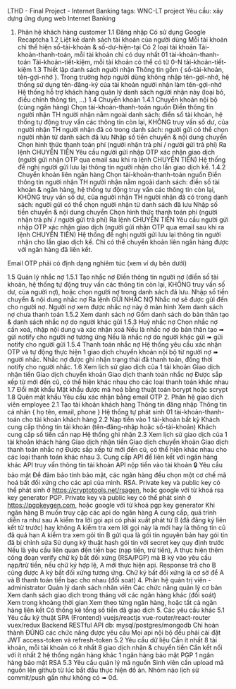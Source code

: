 LTHD - Final Project - Internet Banking
tags: WNC-LT project
Yêu cầu: xây dựng ứng dụng web Internet Banking

1. Phân hệ khách hàng customer
1.1 Đăng nhập
Có sử dụng Google Recaptcha
1.2 Liệt kê danh sách tài khoản của người dùng
Mỗi tài khoản chỉ thể hiện số-tài-khoản & số-dư-hiện-tại
Có 2 loại tài khoản
Tài-khoản-thanh-toán, mỗi tài khoản chỉ có duy nhất 01 tài-khoản-thanh-toán
Tài-khoản-tiết-kiệm, mỗi tài khoản có thể có từ 0-N tài-khoản-tiết-kiệm
1.3 Thiết lập danh sách người nhận
Thông tin gồm { số-tài-khoản, tên-gợi-nhớ }.
Trong trường hợp người dùng không nhập tên-gợi-nhớ, hệ thống sử dụng tên-đăng-ký của tài khoản người nhận làm tên-gợi-nhớ
Hệ thống hỗ trợ khách hàng quản lý danh sách người nhận này (loại bỏ, điều chỉnh thông tin, …)
1.4 Chuyển khoản
1.4.1 Chuyển khoản nội bộ (cùng ngân hàng)
Chọn tài-khoản-thanh-toán nguồn
Điền thông tin người nhận
TH người nhận nằm ngoài danh sách: điền số tài khoản, hệ thống tự động truy vấn các thông tin còn lại, KHÔNG truy vấn số dư, của người nhận
TH người nhận đã có trong danh sách: người gửi có thể chọn người nhận từ danh sách đã lưu
Nhập số tiền chuyển & nội dung chuyển
Chọn hình thức thanh toán phí (người nhận trả phí / người gửi trả phí)
Ra lệnh CHUYỂN TIỀN
Yêu cầu người gửi nhập OTP xác nhận giao dịch (người gửi nhận OTP qua email sau khi ra lệnh CHUYỂN TIỀN)
Hệ thống đề nghị người gửi lưu lại thông tin người nhận cho lần giao dịch kế.
1.4.2 Chuyển khoản liên ngân hàng
Chọn tài-khoản-thanh-toán nguồn
Điền thông tin người nhận
TH người nhận nằm ngoài danh sách: điền số tài khoản & ngân hàng, hệ thống tự động truy vấn các thông tin còn lại, KHÔNG truy vấn số dư, của người nhận
TH người nhận đã có trong danh sách: người gửi có thể chọn người nhận từ danh sách đã lưu
Nhập số tiền chuyển & nội dung chuyển
Chọn hình thức thanh toán phí (người nhận trả phí / người gửi trả phí)
Ra lệnh CHUYỂN TIỀN
Yêu cầu người gửi nhập OTP xác nhận giao dịch (người gửi nhận OTP qua email sau khi ra lệnh CHUYỂN TIỀN)
Hệ thống đề nghị người gửi lưu lại thông tin người nhận cho lần giao dịch kế.
Chỉ có thể chuyển khoản liên ngân hàng được với ngân hàng đã liên kết.

Email OTP phải có định dạng nghiêm túc (xem ví dụ bên dưới)



1.5 Quản lý nhắc nợ
1.5.1 Tạo nhắc nợ
Điền thông tin người nợ (điền số tài khoản, hệ thống tự động truy vấn các thông tin còn lại, KHÔNG truy vấn số dư, của người nợ), hoặc chọn người nợ trong danh sách đã lưu.
Nhập số tiền chuyển & nội dung nhắc nợ
Ra lệnh GỬI NHẮC NỢ
Nhắc nợ sẽ được gửi đến cho người nợ. Người nợ xem được nhắc nợ này ở màn hình Xem danh sách nợ chưa thanh toán
1.5.2 Xem danh sách nợ
Gồm danh sách do bản thân tạo & danh sách nhắc nợ do người khác gửi
1.5.3 Huỷ nhắc nợ
Chọn nhắc nợ cần xoá, nhập nội dung và xác nhận xoá
Nếu là nhắc nợ do bản thân tạo ➠ gửi notify cho người nợ tương ứng
Nếu là nhắc nợ do người khác gửi ➠ gửi notify cho người gửi
1.5.4 Thanh toán nhắc nợ
Hệ thống yêu cầu xác nhận OTP và tự động thực hiện 1 giao dịch chuyển khoản nội bộ từ người nợ ➠ người nhắc.
Nhắc nợ được ghi nhận trạng thái đã thanh toán, đồng thời notify cho người nhắc.
1.6 Xem lịch sử giao dịch của 1 tài khoản
Giao dịch nhận tiền
Giao dịch chuyển khoản
Giao dịch thanh toán nhắc nợ
Được sắp xếp từ mới đến cũ, có thể hiện khác nhau cho các loại thanh toán khác nhau
1.7 Đổi mật khẩu
Mật khẩu được mã hoá bằng thuật toán bcrypt hoặc scrypt
1.8 Quên mật khẩu
Yêu cầu xác nhận bằng email OTP
2. Phân hệ giao dịch viên employee
2.1 Tạo tài khoản khách hàng
Thông tin đăng nhập
Thông tin cá nhân { họ tên, email, phone }
Hệ thống tự phát sinh 01 tài-khoản-thanh-toán cho tài khoản khách hàng
2.2 Nạp tiền vào 1 tài-khoản bất kỳ
Khách cung cấp thông tin tài khoản (tên-đăng-nhập hoặc số-tài-khoản)
Khách cung cấp số tiền cần nạp
Hệ thống ghi nhận
2.3 Xem lịch sử giao dịch của 1 tài khoản khách hàng
Giao dịch nhận tiền
Giao dịch chuyển khoản
Giao dịch thanh toán nhắc nợ
Được sắp xếp từ mới đến cũ, có thể hiện khác nhau cho các loại thanh toán khác nhau
3. Cung cấp API để liên kết với ngân hàng khác
API truy vấn thông tin tài khoản
API nộp tiền vào tài khoản
🔒 Yêu cầu bảo mật
Để đảm bảo tính bảo mật, các ngân hàng đều chọn một cơ chế mã hoá bất đối xứng cho các api của mình.
RSA. Private key và public key có thể phát sinh ở https://cryptotools.net/rsagen, hoặc google với từ khoá rsa key generator
PGP. Private key và public key có thể phát sinh ở https://pgpkeygen.com, hoặc google với từ khoá pgp key generator
Khi ngân hàng B muốn truy cập các api do ngân hàng A cung cấp, quá trình diễn ra như sau
A kiểm tra lời gọi api có phải xuất phát từ B (đã đăng ký liên kết từ trước) hay không
A kiểm tra xem lời gọi này là mới hay là thông tin cũ đã quá hạn
A kiểm tra xem gói tin B gửi qua là gói tin nguyên bản hay gói tin đã bị chỉnh sửa
Sử dụng kỹ thuật hash gói tin với secret key quy định trước
Nếu là yêu cầu liên quan đến tiền bạc (nạp tiền, trừ tiền), A thực hiện thêm công đoạn verify chữ ký bất đối xứng (RSA/PGP) mà B ký vào yêu cầu nạp/trừ tiền, nếu chữ ký hợp lệ, A mới thực hiện api. Response trả cho B cũng được A ký bất đối xứng tương ứng.
Chữ ký bất đối xứng là cơ sở để A và B thanh toán tiền bạc cho nhau (đối soát)
4. Phân hệ quản trị viên - administrator
Quản lý danh sách nhân viên
Các chức năng quản lý cơ bản
Xem danh sách giao dịch trong tháng với các ngân hàng khác (đối soát)
Xem trong khoảng thời gian
Xem theo từng ngân hàng, hoặc tất cả ngân hàng liên kết
Có thống kê tổng số tiền đã giao dịch
5. Các yêu cầu khác
5.1 Yêu cầu kỹ thuật
SPA (Frontend)
vuejs/reactjs
vue-router/react-router
vuex/redux
Backend
RESTful API
db: mysql/postgres/mongodb
Chỉ hoàn thành ĐÚNG các chức năng được yêu cầu
Mọi api nội bộ đều phải cài đặt JWT access-token và refresh-token
5.2 Yêu cầu dữ liệu
Cần ít nhất 8 tài khoản, mỗi tài khoản có ít nhất 8 giao dịch nhận & chuyển tiền
Cần kết nối với ít nhất 2 hệ thống ngân hàng khác
1 ngân hàng bảo mật PGP
1 ngân hàng bảo mật RSA
5.3 Yêu cầu quản lý mã nguồn
Sinh viên cần upload mã nguồn lên github từ lúc bắt đầu thực hiện đồ án.
Nhóm nào lịch sử commit/push gần như không có ➠ 0đ.